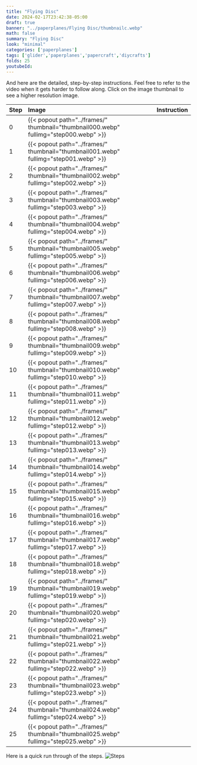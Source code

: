 ```yaml
---
title: "Flying Disc"
date: 2024-02-17T23:42:38-05:00
draft: true
banner: "../paperplanes/Flying Disc/thumbnailc.webp"
math: false
summary: "Flying Disc"
look: "minimal"
categories: ['paperplanes']
tags: ['glider','paperplanes','papercraft','diycrafts']
folds: 25
youtubeId: 
---
```



And here are the detailed, step-by-step instructions. Feel free to refer to the video when it gets harder to follow along. Click on the image thumbnail to see a higher resolution image. 

|Step|Image|Instruction|
|:-|:-|:------|
|0| {{< popout path="../frames/" thumbnail="thumbnail000.webp" fullimg="step000.webp" >}} |  |
|1| {{< popout path="../frames/" thumbnail="thumbnail001.webp" fullimg="step001.webp" >}} |  |
|2| {{< popout path="../frames/" thumbnail="thumbnail002.webp" fullimg="step002.webp" >}} |  |
|3| {{< popout path="../frames/" thumbnail="thumbnail003.webp" fullimg="step003.webp" >}} |  |
|4| {{< popout path="../frames/" thumbnail="thumbnail004.webp" fullimg="step004.webp" >}} |  |
|5| {{< popout path="../frames/" thumbnail="thumbnail005.webp" fullimg="step005.webp" >}} |  |
|6| {{< popout path="../frames/" thumbnail="thumbnail006.webp" fullimg="step006.webp" >}} |  |
|7| {{< popout path="../frames/" thumbnail="thumbnail007.webp" fullimg="step007.webp" >}} |  |
|8| {{< popout path="../frames/" thumbnail="thumbnail008.webp" fullimg="step008.webp" >}} |  |
|9| {{< popout path="../frames/" thumbnail="thumbnail009.webp" fullimg="step009.webp" >}} |  |
|10| {{< popout path="../frames/" thumbnail="thumbnail010.webp" fullimg="step010.webp" >}} |  |
|11| {{< popout path="../frames/" thumbnail="thumbnail011.webp" fullimg="step011.webp" >}} |  |
|12| {{< popout path="../frames/" thumbnail="thumbnail012.webp" fullimg="step012.webp" >}} |  |
|13| {{< popout path="../frames/" thumbnail="thumbnail013.webp" fullimg="step013.webp" >}} |  |
|14| {{< popout path="../frames/" thumbnail="thumbnail014.webp" fullimg="step014.webp" >}} |  |
|15| {{< popout path="../frames/" thumbnail="thumbnail015.webp" fullimg="step015.webp" >}} |  |
|16| {{< popout path="../frames/" thumbnail="thumbnail016.webp" fullimg="step016.webp" >}} |  |
|17| {{< popout path="../frames/" thumbnail="thumbnail017.webp" fullimg="step017.webp" >}} |  |
|18| {{< popout path="../frames/" thumbnail="thumbnail018.webp" fullimg="step018.webp" >}} |  |
|19| {{< popout path="../frames/" thumbnail="thumbnail019.webp" fullimg="step019.webp" >}} |  |
|20| {{< popout path="../frames/" thumbnail="thumbnail020.webp" fullimg="step020.webp" >}} |  |
|21| {{< popout path="../frames/" thumbnail="thumbnail021.webp" fullimg="step021.webp" >}} |  |
|22| {{< popout path="../frames/" thumbnail="thumbnail022.webp" fullimg="step022.webp" >}} |  |
|23| {{< popout path="../frames/" thumbnail="thumbnail023.webp" fullimg="step023.webp" >}} |  |
|24| {{< popout path="../frames/" thumbnail="thumbnail024.webp" fullimg="step024.webp" >}} |  |
|25| {{< popout path="../frames/" thumbnail="thumbnail025.webp" fullimg="step025.webp" >}} |  |

Here is a quick run through of the steps. 
![Steps](../frames/steps_thumbnail.gif)
